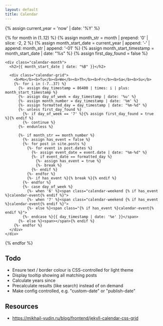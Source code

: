 ```yaml
---
layout: default
title: Calendar
---
```


{% assign current_year = 'now' | date: '%Y' %}

<div class="calendar-container">
  {% for month in (1..12) %}
    {% assign month_str = month | prepend: '0' | slice: -2, 2 %}
    {% assign month_start_date = current_year | append: '-' | append: month_str | append: '-01' %}
    {% assign month_start_timestamp = month_start_date | date: "%s" %}
    {% assign first_day_found = false %}

    <div class="calendar-month">
      <h2>{{ month_start_date | date: "%B" }}</h2>

      <div class="calendar-grid">
        <b>Mo</b><b>Tu</b><b>We</b><b>Th</b><b>Fr</b><b>Sa</b><b>Su</b>
        {%- for i in (-7..37) %}
          {%- assign day_timestamp = 86400 | times: i | plus: month_start_timestamp %}
          {%- assign day_of_week = day_timestamp | date: '%u' %}
          {%- assign month_number = day_timestamp | date: '%m' %}
          {%- assign formatted_day = day_timestamp | date: "%m-%d" %}
          {%- unless first_day_found %}
            {%- if day_of_week == '7' %}{% assign first_day_found = true %}{% endif %}
            {%- continue %}
          {%- endunless %}

          {%- if month_str == month_number %}
            {%- assign has_event = false %}
            {%- for post in site.posts %}
              {%- for event in post.dates %}
                {%- assign event_date = event.date | date: "%m-%d" %}
                {%- if event_date == formatted_day %}
                  {%- assign has_event = true %}
                  {%- break %}
                {%- endif %}
              {%- endfor %}
              {%- if has_event %}{% break %}{% endif %}
            {%- endfor %}
            {%- case day_of_week %}
              {%- when '6' %}<span class="calendar-weekend {% if has_event %}calendar-event{% endif %}">
              {%- when '7' %}<span class="calendar-weekend {% if has_event %}calendar-event{% endif %}">
              {%- else %}<span class="{% if has_event %}calendar-event{% endif %}">
            {%- endcase %}{{ day_timestamp | date: '%e' }}</span>
          {%- else %}<span></span>{% endif %}
        {%- endfor %}
      </div>
    </div>

{% endfor %}

</div>

## Todo

- Ensure text / border colour is CSS-controlled for light theme
- Display tooltip showing all matching posts
- Calculate years since
- Precalculate results (like search) instead of on demand
- Make config controlled, e.g. "custom-date" or "publish-date"

## Resources

- https://mikhail-yudin.ru/blog/frontend/jekyll-calendar-css-grid

